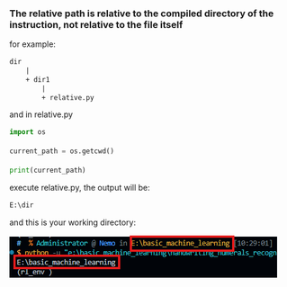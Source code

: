 ### The relative path is relative to the compiled directory of the instruction, not relative to the file itself

for example:

```
dir
	|
	+ dir1
		|
		+ relative.py
```

and in relative.py

```python
import os 

current_path = os.getcwd()

print(current_path)
```

execute relative.py, the output will be:

```bash
E:\dir
```

and this is your working directory:

![relative_path](./picture/relative_path.png)

